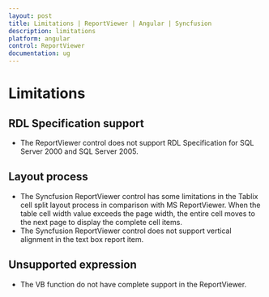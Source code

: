 ```yaml
---
layout: post
title: Limitations | ReportViewer | Angular | Syncfusion
description: limitations
platform: angular
control: ReportViewer
documentation: ug
---
```


# Limitations

## RDL Specification support

* The ReportViewer control does not support RDL Specification for SQL Server 2000 and SQL Server 2005.

## Layout process

* The Syncfusion ReportViewer control has some limitations in the Tablix cell split layout process in comparison with MS ReportViewer. When the table cell width value exceeds the page width, the entire cell moves to the next page to display the complete cell items.
* The Syncfusion ReportViewer control does not support vertical alignment in the text box report item.

## Unsupported expression

* The VB function do not have complete support in the ReportViewer.
